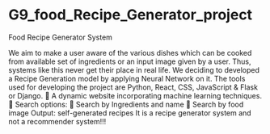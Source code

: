 # G9_food_Recipe_Generator_project
Food Recipe Generator System

We aim to make a user aware of the various dishes which can be cooked from available set of ingredients or an input image given by a user.
Thus, systems like this never get their place in real life. We deciding to developed a Recipe Generation model by applying Neural Network on it. The tools used for developing the project are Python, React, CSS, JavaScript & Flask or Django.
   A dynamic website incorporating machine learning techniques.
   Search options:
   Search by Ingredients and name
   Search by food image
Output: self-generated recipes
It is a recipe generator system and not a recommender system!!!
